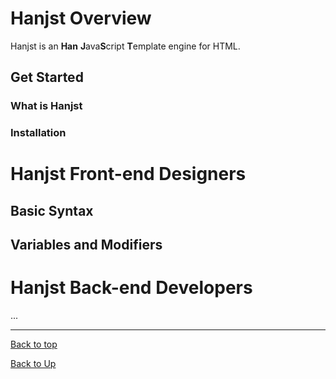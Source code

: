 
# Hanjst Overview

Hanjst is an **Han** **J**ava**S**cript **T**emplate engine for HTML.
## Get Started
### What is Hanjst
### Installation

# Hanjst Front-end Designers
## Basic Syntax
## Variables and Modifiers

# Hanjst Back-end Developers
...

---
[Back to top](index)

[Back to Up](../index)
<!--stackedit_data:
eyJoaXN0b3J5IjpbNDM4NDE5NTcyLDQ0ODQ3MDMzMV19
-->